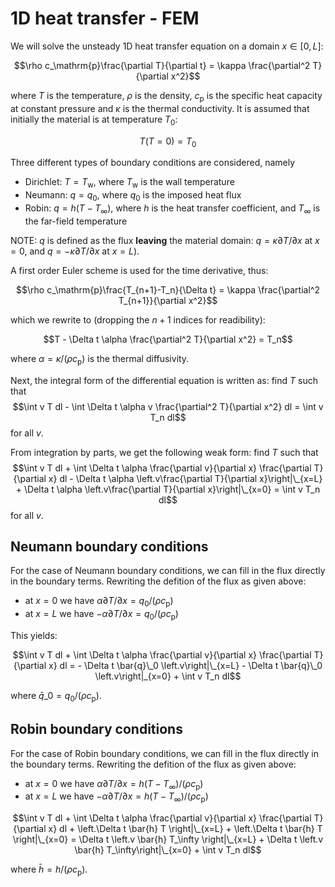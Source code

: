 1D heat transfer - FEM
============

We will solve the unsteady 1D heat transfer equation on a domain $x \in [0,L]$:

$$\rho c_\mathrm{p}\frac{\partial T}{\partial t} = 
\kappa \frac{\partial^2 T}{\partial x^2}$$

where $T$ is the temperature, $\rho$ is the density, $c_\mathrm{p}$ is the
specific heat capacity at constant pressure and $\kappa$ is the thermal 
conductivity. It is assumed that initially the material is at temperature $T_0$:

$$T(T=0)=T_0$$

Three different
types of boundary conditions are considered, namely 
* Dirichlet: $T = T_\mathrm{w}$, where $T_\mathrm{w}$ is the wall temperature
* Neumann: $q=q_0$, where $q_0$ is the imposed heat flux
* Robin: $q=h(T-T_\infty)$, where $h$ is the heat transfer coefficient, and 
$T_\infty$ is the far-field temperature

NOTE: $q$ is defined as the flux **leaving** the material domain: 
$q=\kappa \partial T/\partial x$ at $x=0$, and $q=-\kappa \partial T/\partial x$ at
$x=L$).

A first order Euler scheme is used for the time derivative, thus:

$$\rho c_\mathrm{p}\frac{T_{n+1}-T_n}{\Delta t} = 
\kappa \frac{\partial^2 T_{n+1}}{\partial x^2}$$

which we rewrite to (dropping the $n+1$ indices for readibility):

$$T - \Delta t \alpha \frac{\partial^2 T}{\partial x^2} = T_n$$

where $\alpha = \kappa / (\rho c_\mathrm{p})$ is the thermal diffusivity.

Next, the integral form of the differential equation is written as: find $T$ such that
$$\int v  T dl - \int \Delta t \alpha v \frac{\partial^2 T}{\partial x^2} dl = \int v T_n dl$$
for all $v$.

From integration by parts, we get the following weak form: find $T$ such that
$$\int v  T dl + \int \Delta t \alpha \frac{\partial v}{\partial x} \frac{\partial T}{\partial x} dl - \Delta t \alpha \left.v\frac{\partial T}{\partial x}\right|\_{x=L} + \Delta t \alpha \left.v\frac{\partial T}{\partial x}\right|\_{x=0} = \int v T_n dl$$
for all $v$.

Neumann boundary conditions
--------
For the case of Neumann boundary conditions, we can fill in the flux directly in
the boundary terms. Rewriting the defition of the flux as given above: 

* at $x=0$ we have $\alpha \partial T/\partial x=q_0/(\rho c_\mathrm{p})$
* at $x=L$ we have $-\alpha \partial T/\partial x=q_0/(\rho c_\mathrm{p})$

This yields:

$$\int v  T dl + \int \Delta t \alpha \frac{\partial v}{\partial x} \frac{\partial T}{\partial x} dl = - \Delta t \bar{q}\_0 \left.v\right|\_{x=L} - \Delta t \bar{q}\_0 \left.v\right|_{x=0} + \int v T_n dl$$

where $\bar{q}\_0 = q_0/(\rho c_\mathrm{p})$.


Robin boundary conditions
--------
For the case of Robin boundary conditions, we can fill in the flux directly in
the boundary terms. Rewriting the defition of the flux as given above:

* at $x=0$ we have $\alpha \partial T/\partial x=h(T-T_\infty)/(\rho c_\mathrm{p})$
* at $x=L$ we have $-\alpha \partial T/\partial x=h(T-T_\infty)/(\rho c_\mathrm{p})$


$$\int v  T dl + \int \Delta t \alpha \frac{\partial v}{\partial x} \frac{\partial T}{\partial x} dl + \left.\Delta t \bar{h} T \right|\_{x=L} + \left.\Delta t \bar{h} T \right|\_{x=0} = \Delta t \left.v \bar{h} T_\infty \right|\_{x=L} + \Delta t \left.v \bar{h} T_\infty\right|\_{x=0} + \int v T_n dl$$

where $\bar{h} = h/(\rho c_\mathrm{p})$.
